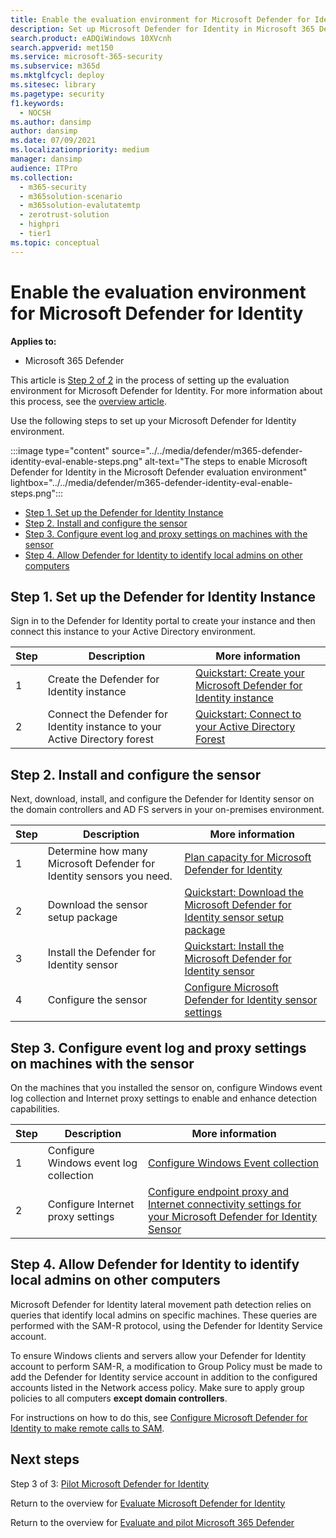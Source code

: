 ```yaml
---
title: Enable the evaluation environment for Microsoft Defender for Identity
description: Set up Microsoft Defender for Identity in Microsoft 365 Defender trial lab or pilot environment by installing & configuring the sensor, and discovering local admins on other computers.
search.product: eADQiWindows 10XVcnh
search.appverid: met150
ms.service: microsoft-365-security
ms.subservice: m365d
ms.mktglfcycl: deploy
ms.sitesec: library
ms.pagetype: security
f1.keywords:
  - NOCSH
ms.author: dansimp
author: dansimp
ms.date: 07/09/2021
ms.localizationpriority: medium
manager: dansimp
audience: ITPro
ms.collection:
  - m365-security
  - m365solution-scenario
  - m365solution-evalutatemtp
  - zerotrust-solution
  - highpri
  - tier1
ms.topic: conceptual
---
```


# Enable the evaluation environment for Microsoft Defender for Identity

**Applies to:**
- Microsoft 365 Defender

This article is [Step 2 of 2](eval-defender-identity-overview.md) in the process of setting up the evaluation environment for Microsoft Defender for Identity. For more information about this process, see the [overview article](eval-defender-identity-overview.md).

Use the following steps to set up your Microsoft Defender for Identity environment.

:::image type="content" source="../../media/defender/m365-defender-identity-eval-enable-steps.png" alt-text="The steps to enable Microsoft Defender for Identity in the Microsoft Defender evaluation environment" lightbox="../../media/defender/m365-defender-identity-eval-enable-steps.png":::

- [Step 1. Set up the Defender for Identity Instance](#step-1-set-up-the-defender-for-identity-instance)
- [Step 2. Install and configure the sensor](#step-2-install-and-configure-the-sensor)
- [Step 3. Configure event log and proxy settings on machines with the sensor](#step-3-configure-event-log-and-proxy-settings-on-machines-with-the-sensor)
- [Step 4. Allow Defender for Identity to identify local admins on other computers](#step-4-allow-defender-for-identity-to-identify-local-admins-on-other-computers)

## Step 1. Set up the Defender for Identity Instance

Sign in to the Defender for Identity portal to create your instance and then connect this instance to your Active Directory environment.

|Step|Description|More information|
|---|---|---|
|1|Create the Defender for Identity instance|[Quickstart: Create your Microsoft Defender for Identity instance](/defender-for-identity/install-step1)|
|2|Connect the Defender for Identity instance to your Active Directory forest|[Quickstart: Connect to your Active Directory Forest](/defender-for-identity/install-step2)|

## Step 2. Install and configure the sensor

Next, download, install, and configure the Defender for Identity sensor on the domain controllers and AD FS servers in your on-premises environment.

|Step|Description|More information|
|---|---|---|
|1|Determine how many Microsoft Defender for Identity sensors you need.|[Plan capacity for Microsoft Defender for Identity](/defender-for-identity/capacity-planning)|
|2|Download the sensor setup package|[Quickstart: Download the Microsoft Defender for Identity sensor setup package](/defender-for-identity/install-step3)|
|3|Install the Defender for Identity sensor|[Quickstart: Install the Microsoft Defender for Identity sensor](/defender-for-identity/install-step4)|
|4|Configure the sensor|[Configure Microsoft Defender for Identity sensor settings](/defender-for-identity/install-step5)|

## Step 3. Configure event log and proxy settings on machines with the sensor

On the machines that you installed the sensor on, configure Windows event log collection and Internet proxy settings to enable and enhance detection capabilities.

|Step|Description|More information|
|---|---|---|
|1|Configure Windows event log collection|[Configure Windows Event collection](/defender-for-identity/configure-windows-event-collection)|
|2|Configure Internet proxy settings|[Configure endpoint proxy and Internet connectivity settings for your Microsoft Defender for Identity Sensor](/defender-for-identity/configure-proxy)|

## Step 4. Allow Defender for Identity to identify local admins on other computers

Microsoft Defender for Identity lateral movement path detection relies on queries that identify local admins on specific machines. These queries are performed with the SAM-R protocol, using the Defender for Identity Service account.

To ensure Windows clients and servers allow your Defender for Identity account to perform SAM-R, a modification to Group Policy must be made to add the Defender for Identity service account in addition to the configured accounts listed in the Network access policy. Make sure to apply group policies to all computers **except domain controllers**.

For instructions on how to do this, see [Configure Microsoft Defender for Identity to make remote calls to SAM](/defender-for-identity/install-step8-samr).

## Next steps

Step 3 of 3: [Pilot Microsoft Defender for Identity](eval-defender-identity-pilot.md)

Return to the overview for [Evaluate Microsoft Defender for Identity](eval-defender-identity-overview.md)

Return to the overview for [Evaluate and pilot Microsoft 365 Defender](eval-overview.md)
